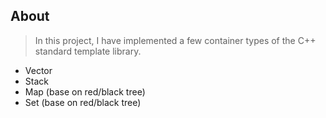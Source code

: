 ## About

> In this project, I have implemented a few container types of the C++ standard template library.

- Vector
- Stack
- Map (base on red/black tree)
- Set (base on red/black tree)
